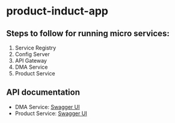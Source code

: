 # product-induct-app

## Steps to follow for running micro services:

1. Service Registry
2. Config Server
3. API Gateway
4. DMA Service
5. Product Service

## API documentation

- DMA Service: [Swagger UI](http://localhost:8080/api/dma/swagger-ui/index.html)
- Product Service: [Swagger UI](http://localhost:8080/api/product/swagger-ui/index.html)